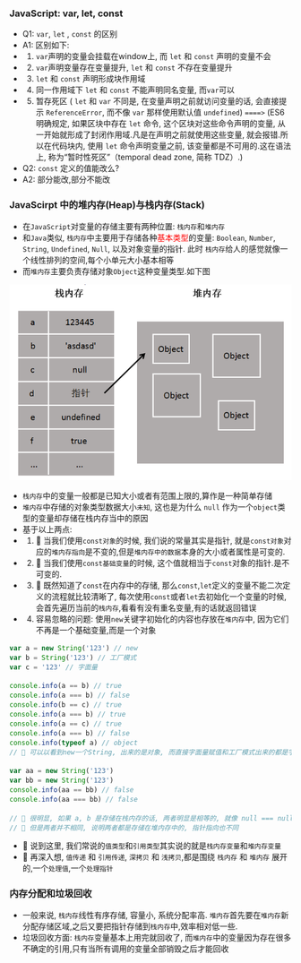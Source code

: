 ### JavaScript: var, let, const
- Q1: `var`,  `let` ,  `const`  的区别
- A1: 区别如下:
- 1. `var`声明的变量会挂载在window上, 而 `let` 和 `const` 声明的变量不会
- 2. `var`声明变量存在变量提升,  `let` 和 `const` 不存在变量提升
- 3. `let` 和 `const` 声明形成块作用域
- 4. 同一作用域下 `let` 和 `const` 不能声明同名变量, 而`var`可以
- 5. 暂存死区 ( `let`  和 `var` 不同是, 在变量声明之前就访问变量的话, 会直接提示 `ReferenceError`, 而不像 `var` 那样使用默认值 `undefined`) `====>` (ES6明确规定, 如果区块中存在 `let` 命令, 这个区块对这些命令声明的变量, 从一开始就形成了封闭作用域.凡是在声明之前就使用这些变量, 就会报错.所以在代码块内, 使用 `let` 命令声明变量之前, 该变量都是不可用的.这在语法上, 称为“暂时性死区”（temporal dead zone, 简称 TDZ）.)
- Q2: `const` 定义的值能改么?
- A2: 部分能改,部分不能改

### JavaScirpt 中的堆内存(Heap)与栈内存(Stack)
- 在`JavaScript`对变量的存储主要有两种位置: `栈内存`和`堆内存`
- 和`Java`类似, `栈内存`中主要用于存储各种<font color="red">基本类型</font>的变量: `Boolean`, `Number`, `String`, `Undefined`, `Null`, 以及对象变量的指针. 此时 `栈内存`给人的感觉就像一个线性排列的空间,每个小单元大小基本相等
- 而`堆内存`主要负责存储对象`Object`这种变量类型.如下图

<img src="../../images/mds/heap-stack.png">

- `栈内存`中的变量一般都是已知大小或者有范围上限的,算作是一种简单存储
- `堆内存`中存储的对象类型数据大小`未知`, 这也是为什么 `null` 作为一个`object`类型的变量却存储在栈内存当中的原因
- 基于以上两点: 
- 1. 💛 当我们使用`const对象`的时候, 我们说的常量其实是指针, 就是`const对象`对应的`堆内存指向`是不变的,但是`堆内存中的数据`本身的大小或者属性是可变的. 
- 2. 💛 当我们使用`const基础变量`的时候, 这个值就相当于`const`对象的指针.是不可变的.
- 3. 💛 既然知道了`const`在内存中的存储, 那么`const`,`let`定义的变量不能二次定义的流程就比较清晰了, 每次使用`const`或者`let`去初始化一个变量的时候, 会首先遍历当前的`栈内存`,看看有没有重名变量,有的话就返回错误
- 4. 容易忽略的问题: 使用`new`关键字初始化的内容也存放在`堆内存`中, 因为它们不再是一个基础变量,而是一个对象
```js
var a = new String('123') // new
var b = String('123') // 工厂模式
var c = '123' // 字面量

console.info(a == b) // true
console.info(a === b) // false
console.info(b == c) // true
console.info(a === b) // true
console.info(a == c) // true
console.info(a === b) // false
console.info(typeof a) // object
// 💛 可以以看到new一个String, 出来的是对象, 而直接字面量赋值和工厂模式出来的都是字符串

var aa = new String('123')
var bb = new String('123')
console.info(aa == bb) // false
console.info(aa === bb) // false

// 💛 很明显, 如果 a, b 是存储在栈内存的话, 两者明显是相等的, 就像 null === null 是 true 一样, 
// 💛 但是两者并不相同, 说明两者都是存储在堆内存中的, 指针指向也不同
```
- 🧡 说到这里, 我们常说的`值类型`和`引用类型`其实说的就是`栈内存变量`和`堆内存变量`
- 🧡 再深入想, `值传递` 和 `引用传递`, `深拷贝` 和 `浅拷贝`,都是围绕 `栈内存` 和 `堆内存` 展开的,一个`处理值`,一个`处理指针`

### 内存分配和垃圾回收
- 一般来说, `栈内存`线性有序存储, 容量小, 系统分配率高. `堆内存`首先要在`堆内存`新分配存储区域,之后又要把指针存储到`栈内存`中,效率相对低一些.
- 垃圾回收方面: `栈内存`变量基本上用完就回收了, 而`堆内存`中的变量因为存在很多不确定的引用,只有当所有调用的变量全部销毁之后才能回收